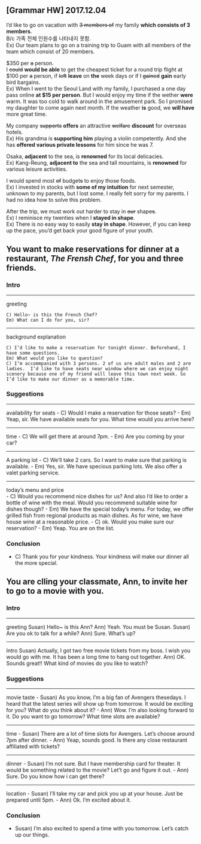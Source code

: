 ## [Grammar HW] 2017.12.04

I’d like to go on vacation with ~~3 members of~~ my family **which consists of 3 members**.  
B/c 가족 전체 인원수를 나타내지 못함.  
Ex) Our team plans to go on a training trip to Guam with all members of the team which consist of 20 members. 

$350 per ~~a~~ person.  
I ~~could~~ **would be able** to get the cheapest ticket for a round trip flight at $100 per ~~a~~ person, if ~~left~~ **leave** on **the** week days or if I ~~gained~~ **gain** early bird bargains.  
Ex) When I went to the Seoul Land with my family, I purchased a one day pass online **at $15 per person**. But I would enjoy my time if the wether **were** warm. It was too cold to walk around in the amusement park. So I promised my daughter to come again next month. If the weather **is** good, we **will have** more great time.

My company ~~supports~~ **offers** an attractive ~~welfare~~ **discount** for overseas hotels.   
Ex) His grandma is **supporting him** playing a violin competently. And she has **offered various private lessons** for him since he was 7. 


Osaka, **adjacent** to the sea, is **renowned** for its local delicacies.  
Ex) Kang-Reung, **adjacent to** the sea and tall mountains, is **renowned** for various leisure activities.

I would spend most ~~of~~ budget~~s~~ to enjoy those foods.  
Ex) I invested in stocks with **some of my intuition** for next semester, unknown to my parents, but I lost some. I really felt sorry for my parents. I had no idea how to solve this problem.

After the trip, we must work out harder to stay in ~~our~~ shape~~s~~.   
Ex) I reminisce my twenties when I **stayed in shape**.  
Ex) There is no easy way to easily **stay in shape**. However, if you can keep up the pace, you’d get back your good figure of your youth.


## You want to make reservations for dinner at a restaurant, *The Frensh Chef*, for you and three friends.

### Intro

----
greeting  

	C) Hello~ is this the French Chef?
	Em) What can I do for you, sir?

----
background explanation

	C) I’d like to make a reservation for tonight dinner. Beforehand, I have some questions.   
	Em) What would you like to question?   
	C) I’m accommpanied with 3 persons. 2 of us are adult males and 2 are ladies.  I’d like to have seats near window where we can enjoy night scenery because one of my friend will leave this town next week. So I’d like to make our dinner as a memorable time.   
 
### Suggestions
---- 
availability for seats
    - C) Would I make a reservation for those seats? 
    - Em) Yeap, sir. We have available seats for you. What time would you arrive here?

----
time
    - C) We will get there at around 7pm.
    - Em) Are you coming by your car?

----
A parking lot
    - C) We’ll take 2 cars. So I want to make sure that parking is available.
    - Em) Yes, sir. We have specious parking lots. We also offer a valet parking service.

---- 
today’s menu and price  
    - C) Would you recommend nice dishes for us? And also I’d like to order a bottle of wine with the meal. Would you recommend suitable wine for dishes though?
    - Em) We have the special today’s menu. For today, we offer grilled fish from regional products as main dishes. As for wine, we have house wine at a reasonable price.
    - C) ok. Would you make sure our reservation?
    - Em) Yeap. You are on the list.
		
### Conclusion
- C) Thank you for your kindness. Your kindness will make our dinner all the more special.



## You are clling your classmate, Ann, to invite her to go to a movie with you.

### Intro

---- 
greeting
	Susan) Hello~ is this Ann?
	Ann) Yeah. You must be Susan.
	Susan) Are you ok to talk for a while?
	Ann) Sure. What’s up?

----
Intro
	Susan) Actually, I got two free movie tickets from my boss. I wish you would go with me. It has been a long time to hang out together.
	Ann) OK. Sounds great!! What kind of movies do you like to watch?

### Suggestions

---- 
movie taste
    - Susan) As you know, I’m a big fan of Avengers thesedays. I heard that the latest series will show up from tomorrow. It would be exciting for you? What do you think about it? 
    - Ann) Wow. I’m also looking forward to it. Do you want to go tomorrow? What time slots are available? 

---- 
time
    - Susan) There are a lot of time slots for Avengers. Let’s choose around 7pm after dinner.
    - Ann) Yeap, sounds good. Is there any close restaurant affiliated with tickets?

---- 
dinner
    - Susan) I’m not sure. But I have membership card for theater. It would be something related to the movie? Let’t go and figure it out. 
    - Ann) Sure. Do you know how i can get there?

----
location
    - Susan) I’ll take my car and pick you up at your house. Just be prepared until 5pm.
    - Ann) Ok. I’m excited about it.

### Conclusion
- Susan) I’m also excited to spend a time with you tomorrow. Let’s catch up our things.
